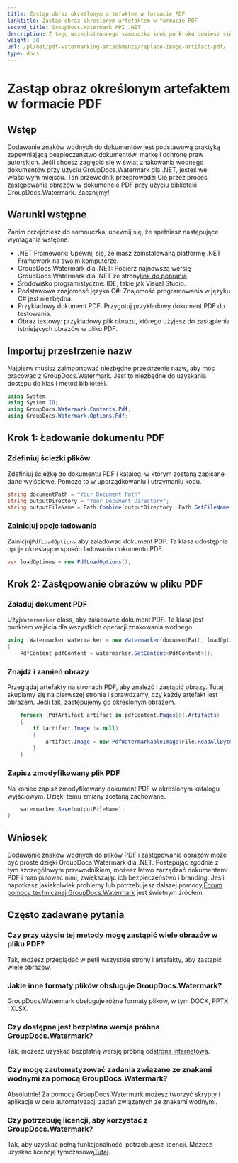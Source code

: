```yaml
---
title: Zastąp obraz określonym artefaktem w formacie PDF
linktitle: Zastąp obraz określonym artefaktem w formacie PDF
second_title: GroupDocs.Watermark API .NET
description: Z tego wszechstronnego samouczka krok po kroku dowiesz się, jak zastępować obrazy w dokumentach PDF przy użyciu narzędzia GroupDocs.Watermark dla platformy .NET.
weight: 38
url: /pl/net/pdf-watermarking-attachments/replace-image-artifact-pdf/
type: docs
---
```

# Zastąp obraz określonym artefaktem w formacie PDF

## Wstęp
Dodawanie znaków wodnych do dokumentów jest podstawową praktyką zapewniającą bezpieczeństwo dokumentów, markę i ochronę praw autorskich. Jeśli chcesz zagłębić się w świat znakowania wodnego dokumentów przy użyciu GroupDocs.Watermark dla .NET, jesteś we właściwym miejscu. Ten przewodnik przeprowadzi Cię przez proces zastępowania obrazów w dokumencie PDF przy użyciu biblioteki GroupDocs.Watermark. Zacznijmy!
## Warunki wstępne
Zanim przejdziesz do samouczka, upewnij się, że spełniasz następujące wymagania wstępne:
- .NET Framework: Upewnij się, że masz zainstalowaną platformę .NET Framework na swoim komputerze.
-  GroupDocs.Watermark dla .NET: Pobierz najnowszą wersję GroupDocs.Watermark dla .NET ze strony[link do pobrania](https://releases.groupdocs.com/Watermark/net/).
- Środowisko programistyczne: IDE, takie jak Visual Studio.
- Podstawowa znajomość języka C#: Znajomość programowania w języku C# jest niezbędna.
- Przykładowy dokument PDF: Przygotuj przykładowy dokument PDF do testowania.
- Obraz testowy: przykładowy plik obrazu, którego użyjesz do zastąpienia istniejących obrazów w pliku PDF.
## Importuj przestrzenie nazw
Najpierw musisz zaimportować niezbędne przestrzenie nazw, aby móc pracować z GroupDocs.Watermark. Jest to niezbędne do uzyskania dostępu do klas i metod biblioteki.
```csharp
using System;
using System.IO;
using GroupDocs.Watermark.Contents.Pdf;
using GroupDocs.Watermark.Options.Pdf;
```

## Krok 1: Ładowanie dokumentu PDF
### Zdefiniuj ścieżki plików
Zdefiniuj ścieżkę do dokumentu PDF i katalog, w którym zostaną zapisane dane wyjściowe. Pomoże to w uporządkowaniu i utrzymaniu kodu.
```csharp
string documentPath = "Your Document Path";
string outputDirectory = "Your Document Directory";
string outputFileName = Path.Combine(outputDirectory, Path.GetFileName(documentPath));
```
### Zainicjuj opcje ładowania
 Zainicjuj`PdfLoadOptions` aby załadować dokument PDF. Ta klasa udostępnia opcje określające sposób ładowania dokumentu PDF.
```csharp
var loadOptions = new PdfLoadOptions();
```
## Krok 2: Zastępowanie obrazów w pliku PDF
### Załaduj dokument PDF
 Użyj`Watermarker` class, aby załadować dokument PDF. Ta klasa jest punktem wejścia dla wszystkich operacji znakowania wodnego.
```csharp
using (Watermarker watermarker = new Watermarker(documentPath, loadOptions))
{
    PdfContent pdfContent = watermarker.GetContent<PdfContent>();
```
### Znajdź i zamień obrazy
Przeglądaj artefakty na stronach PDF, aby znaleźć i zastąpić obrazy. Tutaj skupiamy się na pierwszej stronie i sprawdzamy, czy każdy artefakt jest obrazem. Jeśli tak, zastępujemy go określonym obrazem.
```csharp
    foreach (PdfArtifact artifact in pdfContent.Pages[0].Artifacts)
    {
        if (artifact.Image != null)
        {
            artifact.Image = new PdfWatermarkableImage(File.ReadAllBytes("Your Image Path"));
        }
    }
```
### Zapisz zmodyfikowany plik PDF
Na koniec zapisz zmodyfikowany dokument PDF w określonym katalogu wyjściowym. Dzięki temu zmiany zostaną zachowane.
```csharp
    watermarker.Save(outputFileName);
}
```

## Wniosek
 Dodawanie znaków wodnych do plików PDF i zastępowanie obrazów może być proste dzięki GroupDocs.Watermark dla .NET. Postępując zgodnie z tym szczegółowym przewodnikiem, możesz łatwo zarządzać dokumentami PDF i manipulować nimi, zwiększając ich bezpieczeństwo i branding. Jeśli napotkasz jakiekolwiek problemy lub potrzebujesz dalszej pomocy,[Forum pomocy technicznej GroupDocs.Watermark](https://forum.groupdocs.com/c/watermark/19) jest świetnym źródłem.
## Często zadawane pytania
### Czy przy użyciu tej metody mogę zastąpić wiele obrazów w pliku PDF?
Tak, możesz przeglądać w pętli wszystkie strony i artefakty, aby zastąpić wiele obrazów.
### Jakie inne formaty plików obsługuje GroupDocs.Watermark?
GroupDocs.Watermark obsługuje różne formaty plików, w tym DOCX, PPTX i XLSX.
### Czy dostępna jest bezpłatna wersja próbna GroupDocs.Watermark?
 Tak, możesz uzyskać bezpłatną wersję próbną od[strona internetowa](https://releases.groupdocs.com/).
### Czy mogę zautomatyzować zadania związane ze znakami wodnymi za pomocą GroupDocs.Watermark?
Absolutnie! Za pomocą GroupDocs.Watermark możesz tworzyć skrypty i aplikacje w celu automatyzacji zadań związanych ze znakami wodnymi.
### Czy potrzebuję licencji, aby korzystać z GroupDocs.Watermark?
 Tak, aby uzyskać pełną funkcjonalność, potrzebujesz licencji. Możesz uzyskać licencję tymczasową[Tutaj](https://purchase.groupdocs.com/temporary-license/).